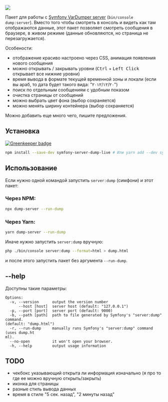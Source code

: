 ![](https://i.imgur.com/O5Be0eX.png)

Пакет для работы с [Symfony VarDumper server](https://symfony.com/blog/new-in-symfony-4-1-vardumper-server) (`bin/console dump:server`). 
Вместо того чтобы смотреть в консоль и видеть как там отображаются данные, 
этот пакет позволяет смотреть сообщения в браузере, в живом режиме (данные обновляются, но страница не перезагружается).

Особености:
- отображение красиво настроено через CSS, анимация появления нового сообщения
- можно открывать / закрывать уровни (<kbd>Ctrl</kbd> + <kbd>Left Click</kbd> открывает все нижние уровни)
- время вывода в формате текущей временной зоны и локали (если вы араб, то дата будет такого вида: "٢٠‏/١٢‏/٢٠١٢")
- поиск по отдельным сообщениям с удобным показом
- очистка страницы от сообщений
- можно выбрать цвет фона (выбор сохраняется)
- можно менять ширину контейнера (выбор сохраняется)

Можно добавить еще много чего, пишите предложения.

## Установка

[![Greenkeeper badge](https://badges.greenkeeper.io/iliyaZelenko/symfony-server-dump-live.svg)](https://greenkeeper.io/)

```bash
npm install --save-dev symfony-server-dump-live # Или yarn add --dev symfony-server-dump-live
```

## Использование

Если нужно одной командой запустить `server:dump` (симфони) и этот пакет:

### Через NPM:

```bash
npx dump-server --run-dump
```

### Через Yarn:

```bash
yarn dump-server --run-dump
```

Иначе нужно запустить `server:dump` вручную:

```bash
php ./bin/console server:dump --format=html > dump.html
```
 
и после этого запустить пакет без аргумента `--run-dump`.

## --help

Доступны такие параметры: 

```
Options:
  -v, --version      output the version number
      --host [host]  server host (default: "127.0.0.1")
  -p, --port [port]  server port (default: 9000)
  -b, --path [path]  path to file generated by Symfony's "server:dump" command.
(default: "dump.html")
  -r, --run-dump     manually runs Symfony's "server:dump" command (uses dump.ht
ml).
  --no-open          it won't open your browser.
  -h, --help         output usage information
```

## TODO

- чекбокс указывающий открыта ли информация изначально (я про то где ее можно вручную открыть/закрыть)
- иконка для страницы
- разные стиль вывода данных
- время в стиле "5 сек. назад", "2 минуты назад"
